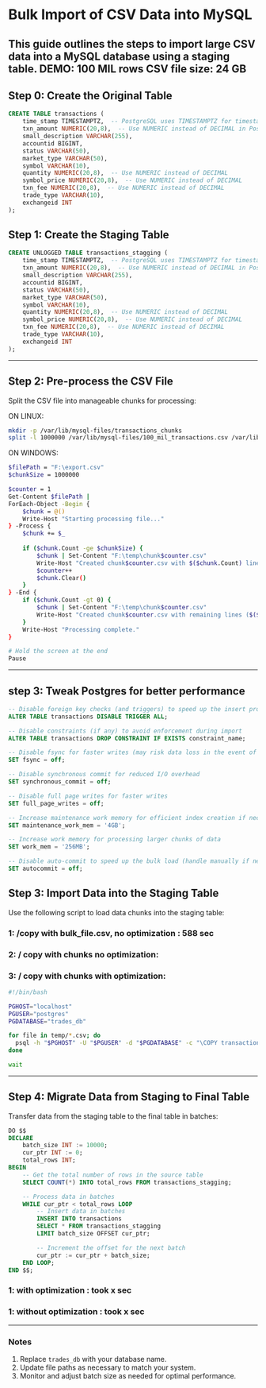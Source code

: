 # Bulk Import of CSV Data into MySQL

This guide outlines the steps to import large CSV data into a MySQL database using a staging table.
DEMO: 100 MIL rows
CSV file size: 24 GB
---

## Step 0: Create the Original Table

```sql
CREATE TABLE transactions (
    time_stamp TIMESTAMPTZ,  -- PostgreSQL uses TIMESTAMPTZ for timestamp with time zone
    txn_amount NUMERIC(20,8),  -- Use NUMERIC instead of DECIMAL in PostgreSQL (they are essentially the same, but NUMERIC is preferred in PostgreSQL)
    small_description VARCHAR(255),
    accountid BIGINT,
    status VARCHAR(50),
    market_type VARCHAR(50),
    symbol VARCHAR(10),
    quantity NUMERIC(20,8),  -- Use NUMERIC instead of DECIMAL
    symbol_price NUMERIC(20,8),  -- Use NUMERIC instead of DECIMAL
    txn_fee NUMERIC(20,8),  -- Use NUMERIC instead of DECIMAL
    trade_type VARCHAR(10),
    exchangeid INT
);
```

## Step 1: Create the Staging Table

```sql
CREATE UNLOGGED TABLE transactions_stagging (
    time_stamp TIMESTAMPTZ,  -- PostgreSQL uses TIMESTAMPTZ for timestamp with time zone
    txn_amount NUMERIC(20,8),  -- Use NUMERIC instead of DECIMAL in PostgreSQL (they are essentially the same, but NUMERIC is preferred in PostgreSQL)
    small_description VARCHAR(255),
    accountid BIGINT,
    status VARCHAR(50),
    market_type VARCHAR(50),
    symbol VARCHAR(10),
    quantity NUMERIC(20,8),  -- Use NUMERIC instead of DECIMAL
    symbol_price NUMERIC(20,8),  -- Use NUMERIC instead of DECIMAL
    txn_fee NUMERIC(20,8),  -- Use NUMERIC instead of DECIMAL
    trade_type VARCHAR(10),
    exchangeid INT
);
```

---

## Step 2: Pre-process the CSV File

Split the CSV file into manageable chunks for processing:

ON LINUX:
```bash
mkdir -p /var/lib/mysql-files/transactions_chunks
split -l 1000000 /var/lib/mysql-files/100_mil_transactions.csv /var/lib/mysql-files/transactions_chunks/chunk_
```
ON WINDOWS:
```BASH
$filePath = "F:\export.csv"
$chunkSize = 1000000  

$counter = 1
Get-Content $filePath | 
ForEach-Object -Begin { 
    $chunk = @() 
    Write-Host "Starting processing file..."
} -Process {
    $chunk += $_
    
    if ($chunk.Count -ge $chunkSize) {
        $chunk | Set-Content "F:\temp\chunk$counter.csv"
        Write-Host "Created chunk$counter.csv with $($chunk.Count) lines"
        $counter++
        $chunk.Clear()
    }
} -End {
    if ($chunk.Count -gt 0) {
        $chunk | Set-Content "F:\temp\chunk$counter.csv"
        Write-Host "Created chunk$counter.csv with remaining lines ($($chunk.Count))"
    }
    Write-Host "Processing complete."
}

# Hold the screen at the end
Pause

```


---

## step 3: Tweak Postgres for better performance

```sql
-- Disable foreign key checks (and triggers) to speed up the insert process
ALTER TABLE transactions DISABLE TRIGGER ALL;

-- Disable constraints (if any) to avoid enforcement during import
ALTER TABLE transactions DROP CONSTRAINT IF EXISTS constraint_name;

-- Disable fsync for faster writes (may risk data loss in the event of a crash)
SET fsync = off;

-- Disable synchronous commit for reduced I/O overhead
SET synchronous_commit = off;

-- Disable full page writes for faster writes
SET full_page_writes = off;

-- Increase maintenance work memory for efficient index creation if necessary later
SET maintenance_work_mem = '4GB';

-- Increase work memory for processing larger chunks of data
SET work_mem = '256MB';

-- Disable auto-commit to speed up the bulk load (handle manually if needed)
SET autocommit = off;

```

## Step 3: Import Data into the Staging Table

Use the following script to load data chunks into the staging table:

### 1:  /copy with bulk_file.csv, no optimization : 588 sec
### 2: / copy with chunks no optimization: 
### 3: / copy with chunks with optimization: 

```bash
#!/bin/bash

PGHOST="localhost"
PGUSER="postgres"
PGDATABASE="trades_db"

for file in temp/*.csv; do
  psql -h "$PGHOST" -U "$PGUSER" -d "$PGDATABASE" -c "\COPY transactions_stagging FROM '$file' WITH (FORMAT csv);" &
done

wait
```

---

## Step 4: Migrate Data from Staging to Final Table

Transfer data from the staging table to the final table in batches:

```sql
DO $$ 
DECLARE
    batch_size INT := 10000;
    cur_ptr INT := 0;
    total_rows INT;
BEGIN
    -- Get the total number of rows in the source table
    SELECT COUNT(*) INTO total_rows FROM transactions_stagging;

    -- Process data in batches
    WHILE cur_ptr < total_rows LOOP
        -- Insert data in batches
        INSERT INTO transactions
        SELECT * FROM transactions_stagging
        LIMIT batch_size OFFSET cur_ptr;

        -- Increment the offset for the next batch
        cur_ptr := cur_ptr + batch_size;
    END LOOP;
END $$;
```
### 1: with optimization : took x sec 
### 1: without optimization : took x sec 

---

### Notes

1. Replace `trades_db` with your database name.
2. Update file paths as necessary to match your system.
3. Monitor and adjust batch size as needed for optimal performance.
